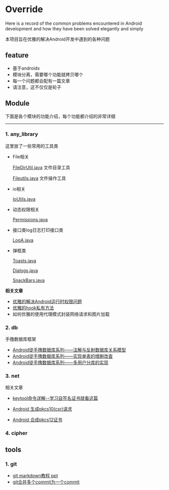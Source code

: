 # Override
Here is a record of the common problems encountered in Android development and how they have been solved elegantly and simply

本项目旨在优雅的解决Android开发中遇到的各种问题

## feature

- 基于androidx
- 模块分离，需要哪个功能就拷贝哪个
- 每一个问题都会配有一篇文章
- 请注意，这不仅仅是轮子

## Module

下面是各个模块的功能介绍，每个功能都介绍的非常详细

------------------------------------------------------------

### 1. any_library

这里放了一些常用的工具类

- File相关

  [FileDirUtil.java](any_library/src/main/java/com/utils/library/file/FileDirUtil.java)    文件目录工具
  
  [Fileutils.java](any_library/src/main/java/com/utils/library/file/FileUtils.java)        文件操作工具
  
- io相关

  [IoUtils.java](any_library/src/main/java/com/utils/library/io/IoUtils.java)
  
- 动态权限相关

  [Permissions.java](any_library/src/main/java/com/utils/library/permission/Permissions.java)   
  
- 接口类log日志打印接口类

  [LogA.java](any_library/src/main/java/com/utils/library/log/LogA.java)

- 弹框类

  [Toasts.java](any_library/src/main/java/com/utils/library/Toasts.java)

  [Dialogs.java](any_library/src/main/java/com/utils/library/Dialogs.java)

  [SnackBars.java](any_library/src/main/java/com/utils/library/snack/SnackBars.java)



**相关文章**

- [优雅的解决Android运行时权限问题](https://blog.csdn.net/u011077027/article/details/100694123)
- [优雅的hook私有方法](https://blog.csdn.net/u011077027/article/details/102630313)
- 如何优雅的使用代理模式封装网络请求和图片加载



### 2. db

手撸数据库框架

- [Android徒手撸数据库系列——注解与反射数据库关系模型](any2_dbframwork/zmark/mark1.md)
- [Android徒手撸数据库系列——实现单表的增删改查](any2_dbframwork/zmark/mark2.md)
- [Android徒手撸数据库系列——多用户分库的实现](any2_dbframwork/zmark/mark3.md)






### 3. net 



相关文章

- [keytool命令详解--学习自签名证书就看这篇](cipher/yellow/keytool命令详解.md)

- [Android 生成pkcs10(csr)请求](cipher/yellow/PKCS10.md)

- [Android 合成pkcs12证书](cipher/yellow/PKCS12.md)

  

### 4. cipher





## tools

### 1. git

- [git  markdown教程  ppt](git_markdown/git_markdown/git_markdown.md)
- [git合并多个commit为一个commit](git_markdown/git合并多个commit.md)


